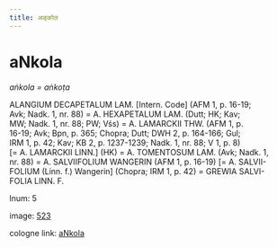 ```yaml
---
title: अङ्कोल
---
```


# aNkola

<i>aṅkola = aṅkoṭa</i>  <div n="P" /><bot>ALANGIUM DECAPETALUM LAM.</bot> [Intern. Code] (AFM 1, p. 16-19; <div n="lb" />Avk; Nadk. 1, nr. 88) = <bot>A. HEXAPETALUM LAM.</bot> (Dutt; HK; Kav; <div n="lb" />MW; Nadk. 1, nr. 88; PW; Vśs) = <bot>A. LAMARCKII THW.</bot> (AFM 1, p. <div n="lb" />16-19; Avk; Bpn, p. 365; Chopra; Dutt; DWH 2, p. 164-166; Gul; <div n="lb" />IRM 1, p. 42; Kav; KB 2, p. 1237-1239; Nadk. 1, nr. 88; V 1, p. 8) <div n="lb" />[= <bot>A. LAMARCKII LINN.</bot>] (HK) = <bot>A. TOMENTOSUM LAM.</bot> (Avk; Nadk. 1, <div n="lb" />nr. 88) = <bot>A. SALVIIFOLIUM WANGERIN</bot> (AFM 1, p. 16-19) [= <bot>A. SALVII- <div n="lb" />FOLIUM</bot> (Linn. f.) Wangerin] (Chopra; IRM 1, p. 42) = <bot>GREWIA SALVI- <div n="lb" />FOLIA LINN. F.</bot>

lnum: 5

image: [523](https://www.sanskrit-lexicon.uni-koeln.de/scans/csl-apidev/servepdf.php?dict=snp&page=523)

cologne link: [aNkola](https://sanskrit-lexicon.uni-koeln.de/scans/csl-apidev/getword.php?dict=snp&key=aNkola)


